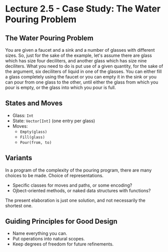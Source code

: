 # Lecture 2.5 - Case Study: The Water Pouring Problem

## The Water Pouring Problem
You are given a faucet and a sink and a number of glasses with different sizes. So, just for the sake of the example, let's assume there are glass which has size four deciliters, and another glass which has size nine deciliters. What you need to do is put use of a given quantity, for the sake of the argument, six deciliters of liquid in one of the glasses. You can either fill a glass completely using the faucet or you can empty it in the sink or you can pour from one glass to the other, until either the glass from which you pour is empty, or the glass into which you pour is full.

## States and Moves
* Glass: `Int`
* State: `Vector[Int]` (one entry per glass)
* Moves:
	* `Empty(glass)`
	* `Fill(glass)`
	* `Pour(from, to)`

## Variants
In a program of the complexity of the pouring program, there are many choices to be made. Choice of representations.

* Specific classes for moves and paths, or some encoding?
* Ojbect-oriented methods, or naked data structures with functions?

The present elaboration is just one solution, and not necessarily the shortest one.

## Guiding Principles for Good Design
* Name everything you can.
* Put operations into natural scopes.
* Keep degrees of freedom for future refinements.